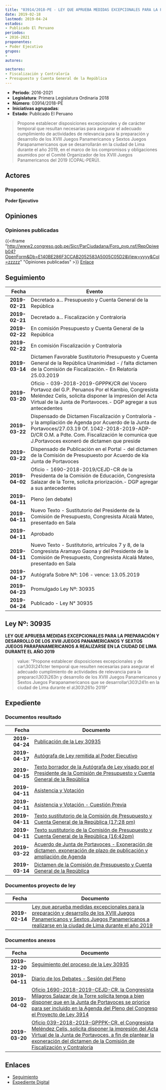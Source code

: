```yaml
---
title: "03914/2018-PE - LEY QUE APRUEBA MEDIDAS EXCEPCIONALES PARA LA PREPARACIÓN Y DESARROLLO DE LOS XVIII JUEGOS PANAMERICANOS Y SEXTOS JUEGOS PARAPANAMERICANOS A REALIZARSE EN LA CIUDAD DE LIMA DURANTE EL AÑO 2019"
date: 2019-02-18
lastmod: 2019-04-24
estados:
- Publicado El Peruano
periodos:
- 2016-2021
proponentes:
- Poder Ejecutivo
grupos:
- 
autores:

sectores:
- Fiscalización y Contraloría
- Presupuesto y Cuenta General de la República
---
```

- **Periodo**: 2016-2021
- **Legislatura**: Primera Legislatura Ordinaria 2018
- **Número**: 03914/2018-PE
- **Iniciativas agrupadas**: 
- **Estado**: Publicado El Peruano

> Propone establecer disposiciones excepcionales y de carácter temporal que resultan necesarias para asegurar el adecuado cumplimiento de actividades de relevancia para la preparación y desarrollo de los XVIII Juegos Panamericanos y Sextos Juegos Parapanamericanos que se desarrollarán en la ciudad de Lima durante el año 2019, en el marco de los compromisos y obligaciones asumidos por el Comité Organizador de los XVIII Juegos Panamericanos del 2019 (COPAL-PERÚ).


## Actores

### Proponente

**Poder Ejecutivo**

## Opiniones

### Opiniones publicadas

{{<iframe "http://www2.congreso.gob.pe/Sicr/ParCiudadana/Foro_pvp.nsf/RepOpiweb04?OpenForm&Db=E140BE286F3CCAB2052583A5005C05D2&View=yyyy&Col=zzzzz" "Opiniones publicadas" >}}
[Enlace](http://www2.congreso.gob.pe/Sicr/ParCiudadana/Foro_pvp.nsf/RepOpiweb04?OpenForm&Db=E140BE286F3CCAB2052583A5005C05D2&View=yyyy&Col=zzzzz)


## Seguimiento

| Fecha | Evento |
|------:|--------|
| **2019-02-21** | Decretado a... Presupuesto y Cuenta General de la República |
| **2019-02-21** | Decretado a... Fiscalización y Contraloría |
| **2019-02-22** | En comisión Presupuesto y Cuenta General de la República |
| **2019-02-22** | En comisión Fiscalización y Contraloría |
| **2019-03-14** | Dictamen Favorable Sustitutorio Presupuesto y Cuenta General de la República Unanimidad - / falta dictamen de la Comisión de Fiscalización.- En Relatoría 25.03.2019 |
| **2019-03-20** | Oficio - 039-2018-2019-GPPPK/CR del Vocero Portavoz del G.P. Peruanos Por el Kambio, Congresista Meléndez Celis, solicita disponer la impresión del Acta Virtual de la Junta de Portavoces.- DGP agregar a sus antecedentes |
| **2019-03-22** | Dispensado de Dictamen Fiscalización y Contraloría - y la ampliación de Agenda por Acuerdo de la Junta de Portavoces/27.03.19 Of. 1042-2018-2019-ADP-D/CR O.M. a Pdte. Com. Fiscalización le comunica que J.Portavoces exoneró de dictamen que preside |
| **2019-03-22** | Dispensado de Publicación en el Portal - del dictamen de la Comisión de Presupuesto por Acuerdo de kla Junta de Portavoces |
| **2019-04-02** | Oficio - 1690-2018-2019/CEJD-CR de la Presidenta de la Comisión de Educación, Congresista Salazar de la Torre, solicita priorización.- DGP agregar a sus antecedentes |
| **2019-04-11** | Pleno (en debate) |
| **2019-04-11** | Nuevo Texto - Sustitutorio del Presidente de la Comisión de Presupuesto, Congresista Alcalá Mateo, presentado en Sala |
| **2019-04-11** | Aprobado |
| **2019-04-11** | Nuevo Texto - Sustitutorio, artrículos 7 y 8, de la Congresista Aramayo Gaona y del Presidente de la Comisión de Presupuesto, Congresista Alcalá Mateo, presentado en Sala |
| **2019-04-17** | Autógrafa Sobre Nº: 106 - vence: 13.05.2019 |
| **2019-04-23** | Promulgado Ley Nº: 30935 |
| **2019-04-24** | Publicado - Ley N° 30935 |

## Ley Nº: 30935

**LEY QUE APRUEBA MEDIDAS EXCEPCIONALES PARA LA PREPARACIÓN Y DESARROLLO DE LOS XVIII JUEGOS PANAMERICANOS Y SEXTOS JUEGOS PARAPANAMERICANOS A REALIZARSE EN LA CIUDAD DE LIMA DURANTE EL AÑO 2019**

> value: "Propone establecer disposiciones excepcionales y de car\303\241cter temporal que resulten necesarias para asegurar el adecuado cumplimiento de actividades de relevancia para la preparaci\303\263n y desarrollo de los XVIII Juegos Panamericanos y Sextos Juegos Parapanamericanos que se desarrollar\303\241n en la ciudad de Lima durante el a\303\261o 2019"


## Expediente

### Documentos resultado

| Fecha | Documento |
|------:|-----------|
| **2019-04-24** | [Publicación de la Ley 30935](http://www.leyes.congreso.gob.pe/Documentos/2016_2021/ADLP/Normas_Legales/30935-LEY.pdf) |
| **2019-04-17** | [Autógrafa de Ley remitida al Poder Ejecutivo](http://www.leyes.congreso.gob.pe/Documentos/2016_2021/ADLP/Texto_Aprobado/AU0391420190417.pdf) |
| **2019-04-15** | [Texto borrador de la Autógrafa de Ley visado por el Presidente de la Comisión de Presupuesto y Cuenta General de la República](http://www.leyes.congreso.gob.pe/Documentos/2016_2021/Texto_Borrador_de_Autografa/BAU0391420190415.pdf) |
| **2019-04-11** | [Asistencia y Votación](http://www.leyes.congreso.gob.pe/Documentos/2016_2021/Asistencia_y_Votacion/Proyectos_de_Ley/AV0391420190411.pdf) |
| **2019-04-11** | [Asistencia y Votación - Cuestión Previa](http://www.leyes.congreso.gob.pe/Documentos/2016_2021/Asistencia_y_Votacion/Proyectos_de_Ley/AVCP0391420190411.pdf) |
| **2019-04-11** | [Texto sustitutorio de la Comisión de Presupuesto y Cuenta General de la República (17:28 pm)](http://www.leyes.congreso.gob.pe/Documentos/2016_2021/Texto_Sustitutorio/Proyectos_de_Ley/TS0391420190411A.pdf) |
| **2019-04-11** | [Texto sustitutorio de la Comisión de Presupuesto y Cuenta General de la República (16:42pm)](http://www.leyes.congreso.gob.pe/Documentos/2016_2021/Texto_Sustitutorio/Proyectos_de_Ley/TS0391420190411.pdf) |
| **2019-03-22** | [Acuerdo de Junta de Portavoces - Exoneración de dictamen, exoneración de plazo de publicación y ampliación de Agenda](http://www.leyes.congreso.gob.pe/Documentos/2016_2021/Acuerdos/Junta_Portavoces/PL_AJP_03914_220190322.pdf) |
| **2019-03-14** | [Dictamen de la Comisión de Presupuesto y Cuenta General de la República](http://www.leyes.congreso.gob.pe/Documentos/2016_2021/Dictamenes/Proyectos_de_Ley/03914DC17MAY20190314.pdf) |

### Documentos proyecto de ley

| Fecha | Documento |
|------:|-----------|
| **2019-02-14** | [Ley que aprueba medidas excepcionales para la preparación y desarrollo de los XVIII Juegos Panamericanos y Sextos Juegos Panamericanos a realizarse en la ciudad de Lima durante el año 2019](http://www.leyes.congreso.gob.pe/Documentos/2016_2021/Proyectos_de_Ley_y_de_Resoluciones_Legislativas/PL0391420190218.pdf) |

### Documentos anexos

| Fecha | Documento |
|------:|-----------|
| **2019-12-20** | [Seguimiento del proceso de la Ley 30935](http://www.leyes.congreso.gob.pe/Documentos/2016_2021/Seguimiento_de_Proyectos_de_Ley/03914PL20191220.pdf) |
| **2019-04-11** | [Diario de los Debates - Sesión del Pleno](http://www2.congreso.gob.pe/Sicr/DiarioDebates/Publicad.nsf/SesionesPleno/05256D6E0073DFE9052583DA0053FBDE/$FILE/SLO-2018-5A.pdf) |
| **2019-04-02** | [Oficio 1690-2018-2019-CEJD-CR, la Congresista Milagros Salazar de la Torre solicita tenga a bien disponer que en la Junta de Portavoces se priorice para ser incluido en la Agenda del Pleno del Congreso el Proyecto de Ley 3914](http://www.leyes.congreso.gob.pe/Documentos/2016_2021/Oficios/Comisiones_Ordinarias/OFICIO-1690-2018-2019-CEJD-CR.pdf) |
| **2019-03-20** | [Oficio 039-2018-2019-GPPPK-CR, el Congresista Meléndez Celis, solicita disponer la impresión del Acta Virtual de la Junta de Portavoces, a fin de plantear la exoneración del dictamen de la Comisión de Fiscalización y Contraloría](http://www.leyes.congreso.gob.pe/Documentos/2016_2021/Oficios/Grupos_Parlamentarios/OFICIO-039-2018-2019-GPPPK-CR.pdf) |

## Enlaces

- [Seguimiento](http://www2.congreso.gob.pe/Sicr/TraDocEstProc/CLProLey2016.nsf/f7fff46988ca05b1052578e100829cc7/0b43316743330a4f052583a5005df00d?OpenDocument)
- [Expediente Digital](http://www2.congreso.gob.pe/Sicr/TraDocEstProc/Expvirt_2011.nsf/visbusqptramdoc1621/03914?opendocument)


